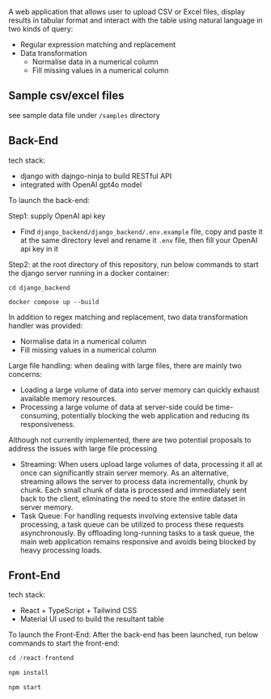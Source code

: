 

A web application that allows user to upload CSV or Excel files, display results in tabular format and interact with the table using natural language in two kinds of query:
+ Regular expression matching and replacement
+ Data transformation
  + Normalise data in a numerical column
  + Fill missing values in a numerical column

## Sample csv/excel files
see sample data file under `/samples` directory


## Back-End
tech stack:
+ django with dajngo-ninja to build RESTful API
+ integrated with OpenAI gpt4o model

To launch the back-end:

Step1: supply OpenAI api key
+ Find `django_backend/django_backend/.env.example` file, copy and paste it at the same directory level and rename it `.env` file, then fill your OpenAI api key in it

Step2: at the root directory of this repository, run below commands to start the django server running in a docker container:
```shell
cd django_backend

docker compose up --build
```

In addition to regex matching and replacement, two data transformation handler was provided: 
+ Normalise data in a numerical column
+ Fill missing values in a numerical column

Large file handling: 
when dealing with large files, there are mainly two concerns:
+ Loading a large volume of data into server memory can quickly exhaust available memory resources.
+ Processing a large volume of data at server-side could be time-consuming, potentially blocking the web application and reducing its responsiveness.

Although not currently implemented, there are two potential proposals to address the issues with large file processing
+ Streaming: When users upload large volumes of data, processing it all at once can significantly strain server memory. As an alternative, streaming allows the server to process data incrementally, chunk by chunk. Each small chunk of data is processed and immediately sent back to the client, eliminating the need to store the entire dataset in server memory. 
+ Task Queue: For handling requests involving extensive table data processing, a task queue can be utilized to process these requests asynchronously. By offloading long-running tasks to a task queue, the main web application remains responsive and avoids being blocked by heavy processing loads.


## Front-End
tech stack:
+ React + TypeScript + Tailwind CSS
+ Material UI used to build the resultant table 

To launch the Front-End:
After the back-end has been launched, run below commands to start the front-end:
```javascript
cd /react-frontend

npm install

npm start
```
